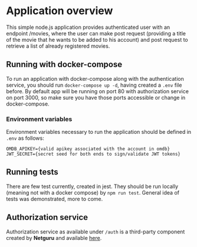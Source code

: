 # Application overview

This simple node.js application provides authenticated user with an endpoint /movies, where the user can make post request (providing a title of the movie that he wants to be added to his account) and post request to retrieve a list of already registered movies.

## Running with docker-compose

To run an application with docker-compose along with the authentication service, you should run `docker-compose up -d`, having created a `.env` file before. By default app will be running on port 80 with authorization service on port 3000, so make sure you have those ports accessible or change in docker-compose.

### Environment variables

Environment variables necessary to run the application should be defined in `.env` as follows:
```env
OMDB_APIKEY={valid apikey associated with the account in omdb}
JWT_SECRET={secret seed for both ends to sign/validate JWT tokens}
```

## Running tests

There are few test currently, created in jest. They should be run locally (meaning not with a docker compose) by `npm run test`. General idea of tests was demonstrated, more to come.

## Authorization service

Authorization service as available under `/auth` is a third-party component created by **Netguru** and available [here](https://github.com/netguru/nodejs-recruitment-task).